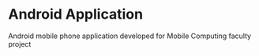 # Android Application
 Android mobile phone application developed for Mobile Computing faculty project
